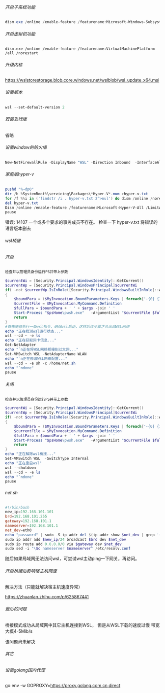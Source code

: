 ###### 开启子系统功能

~~~powershell
dism.exe /online /enable-feature /featurename:Microsoft-Windows-Subsystem-Linux /all /norestart
~~~



###### 开启虚拟机功能

~~~power	
dism.exe /online /enable-feature /featurename:VirtualMachinePlatform /all /norestart
~~~



###### 升级内核

https://wslstorestorage.blob.core.windows.net/wslblob/wsl_update_x64.msi

###### 设置版本

~~~powershell
wsl --set-default-version 2
~~~



###### 安装发行版

省略



###### 设置window的防火墙

~~~powershell
New-NetFirewallRule -DisplayName "WSL" -Direction Inbound  -InterfaceAlias "vEthernet (WSL)"  -Action Allow
~~~

###### 家庭版hyper-v

~~~powershell
pushd "%~dp0"
dir /b %SystemRoot%\servicing\Packages\*Hyper-V*.mum >hyper-v.txt
for /f %%i in ('findstr /i . hyper-v.txt 2^>nul') do dism /online /norestart /add-package:"%SystemRoot%\servicing\Packages\%%i"
del hyper-v.txt
Dism /online /enable-feature /featurename:Microsoft-Hyper-V-All /LimitAccess /ALL
pause
~~~

错误: 14107 一个或多个要求的事务成员不存在。
检查一下 hyper-v.txt  将错误的语言版本删去

###### wsl桥接 

###### 开启

~~~powershell
检查并以管理员身份运行PS并带上参数

$currentWi = [Security.Principal.WindowsIdentity]::GetCurrent()
$currentWp = [Security.Principal.WindowsPrincipal]$currentWi
if( -not $currentWp.IsInRole([Security.Principal.WindowsBuiltInRole]::Administrator))
{
    $boundPara = ($MyInvocation.BoundParameters.Keys | foreach{'-{0} {1}' -f  $_ ,$MyInvocation.BoundParameters[$_]} ) -join ' '
    $currentFile = $MyInvocation.MyCommand.Definition
    $fullPara = $boundPara + ' ' + $args -join ' '
    Start-Process "$psHome\pwsh.exe"   -ArgumentList "$currentFile $fullPara"   -verb runas
    return
}
#首先随意执行一条wsl指令，确保wsl启动，这样后续步骤才会出现WSL网络
echo "正在检测wsl运行状态..."
wsl --cd ~ -e ls
echo "正在获取网卡信息..."
Get-NetAdapter
echo "`n正在将WSL网络桥接到以太网..."
Set-VMSwitch WSL -NetAdapterName WLAN
echo "`n正在修改WSL网络配置..."
wsl --cd ~ -e sh -c /home/net.sh
echo "`ndone"
pause
~~~



###### 关闭

~~~powershell
检查并以管理员身份运行PS并带上参数

$currentWi = [Security.Principal.WindowsIdentity]::GetCurrent()
$currentWp = [Security.Principal.WindowsPrincipal]$currentWi
if( -not $currentWp.IsInRole([Security.Principal.WindowsBuiltInRole]::Administrator))
{
    $boundPara = ($MyInvocation.BoundParameters.Keys | foreach{'-{0} {1}' -f  $_ ,$MyInvocation.BoundParameters[$_]} ) -join ' '
    $currentFile = $MyInvocation.MyCommand.Definition
    $fullPara = $boundPara + ' ' + $args -join ' '
    Start-Process "$psHome\pwsh.exe"   -ArgumentList "$currentFile $fullPara"   -verb runas
    return
}
echo "正在解除wsl桥接..."
Set-VMSwitch WSL  -SwitchType Internal
echo "正在重启wsl"
wsl --shutdown
wsl --cd ~ -e ls
echo "`ndone"
pause
~~~

###### net.sh

~~~powershell
#!/bin/bash
new_ip=192.168.101.101
brd=192.168.101.255
gateway=192.168.101.1
nameserver=192.168.101.1
net_dev=eth0
echo "password" | sudo -S ip addr del $(ip addr show $net_dev | grep 'inet\b' | awk '{print $2}' | head -n 1) dev $net_dev
sudo ip addr add $new_ip/24 broadcast $brd dev $net_dev
sudo ip route add 0.0.0.0/0 via $gateway dev $net_dev
sudo sed -i "\$c nameserver $nameserver" /etc/resolv.conf
~~~

随后如果局域网无法访问wsl，可尝试wsl主动ping一下网关，再访问。

###### 开启桥接后影响宿主机网速   

解决方法（只能就解决宿主机速度异常）

https://zhuanlan.zhihu.com/p/625867441

###### 最后的问题

桥接模式成功从局域网中其它主机连接到WSL， 但是从WSL下载的速度过慢  带宽大概4-5Mib/s

该问题尚未解决

###### 其它

###### 设置golang国内代理

go env -w GOPROXY=https://proxy.golang.com.cn,direct